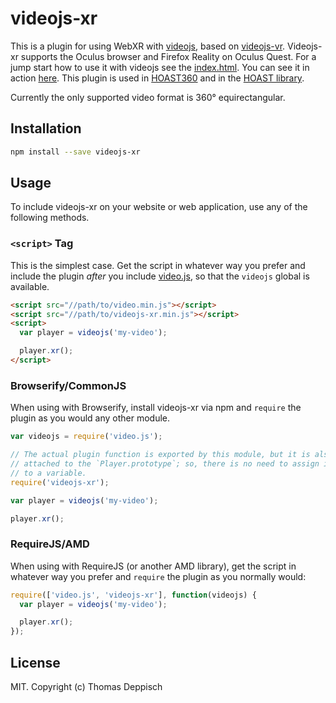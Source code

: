 # videojs-xr

This is a plugin for using WebXR with [videojs](https://github.com/videojs), based on [videojs-vr](https://github.com/videojs/videojs-vr). Videojs-xr supports the Oculus browser and Firefox Reality on Oculus Quest. For a jump start how to use it with videojs see the [index.html](https://github.com/thomasdeppisch/videojs-xr/blob/master/index.html).
You can see it in action [here](https://thomasdeppisch.github.io/videojs-xr/index.html). This plugin is used in [HOAST360](https://github.com/thomasdeppisch/hoast360) and in the [HOAST library](https://hoast.iem.at/).

Currently the only supported video format is 360° equirectangular.

## Installation

```sh
npm install --save videojs-xr
```

## Usage

To include videojs-xr on your website or web application, use any of the following methods.

### `<script>` Tag

This is the simplest case. Get the script in whatever way you prefer and include the plugin _after_ you include [video.js][videojs], so that the `videojs` global is available.

```html
<script src="//path/to/video.min.js"></script>
<script src="//path/to/videojs-xr.min.js"></script>
<script>
  var player = videojs('my-video');

  player.xr();
</script>
```

### Browserify/CommonJS

When using with Browserify, install videojs-xr via npm and `require` the plugin as you would any other module.

```js
var videojs = require('video.js');

// The actual plugin function is exported by this module, but it is also
// attached to the `Player.prototype`; so, there is no need to assign it
// to a variable.
require('videojs-xr');

var player = videojs('my-video');

player.xr();
```

### RequireJS/AMD

When using with RequireJS (or another AMD library), get the script in whatever way you prefer and `require` the plugin as you normally would:

```js
require(['video.js', 'videojs-xr'], function(videojs) {
  var player = videojs('my-video');

  player.xr();
});
```

## License

MIT. Copyright (c) Thomas Deppisch


[videojs]: http://videojs.com/
